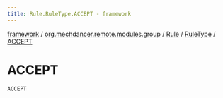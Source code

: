 ```yaml
---
title: Rule.RuleType.ACCEPT - framework
---
```


[framework](../../../index.html) / [org.mechdancer.remote.modules.group](../../index.html) / [Rule](../index.html) / [RuleType](index.html) / [ACCEPT](./-a-c-c-e-p-t.html)

# ACCEPT

`ACCEPT`